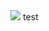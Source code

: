 <html>
  <head>
    <title>NightFury</title>
  </head>
  
  <body>
    <img src="https://wm.schoolofdragons.com/SoD/Joomla/templates/schoolofdragons/images/DTV_cg_toothless_04.png?v2">
    test
  </body>
 </html>
